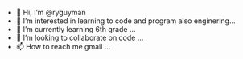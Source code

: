 - 👋 Hi, I’m @ryguyman
- 👀 I’m interested in learning to code and program also enginering...
- 🌱 I’m currently learning 6th grade ...
- 💞️ I’m looking to collaborate on code ...
- 📫 How to reach me gmail ...

<!---
ryguyman/ryguyman is a ✨ special ✨ repository because its `README.md` (this file) appears on your GitHub profile.
You can click the Preview link to take a look at your changes.
--->
